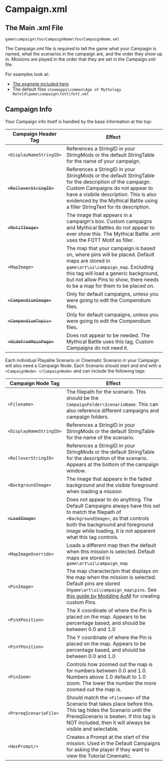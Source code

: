 # Campaign.xml

## The Main .xml File
`game\campaign\YourCampaignName\YourCampaignName.xml`

The Campaign.xml file is required to tell the game what your Campagin is named, what the scenarios in the campaign are, and the order they show up in.  Missions are played in the order that they are set in the Campaign.xml file.

For examples look at:
- [The example included here](https://github.com/Skrylas/AoMR-TutorialCampaign/blob/main/TutorialCampaign/game/campaign/LearnToPlay/ltpc.xml)
- The default files `steamapps\common\Age of Mythology Retold\game\campaign\fott\fott.xml`

## Campaign Info
Your Campaign info itself is handled by the base information at the top:

| Campaign Header Tag | Effect |
|----|----|
|`<DisplayNameStringID>`|References a StringID in your StringMods or the default StringTable for the name of your campaign.|
|~~`<RolloverStringID>`~~|References a StringID in your StringMods or the default StringTable for the description of the campaign.  Custom Campaigns do not appear to have a visibile description.  This is also evidenced by the Mythical Battle using a filler StringText for its description.|
|~~`<MotifImage>`~~|The image that appears in a campaign's box.  Custom campaigns and Mythical Battles do not appear to ever show this.  The Mythical Battle .xml uses the FOTT Motif as filler.|
|`<MapImage>`|The map that your campaign is based on, where pins will be placed.  Default maps are stored in `game\art\ui\campaign_map`.  Excluding this tag will load a generic background, but not allow Pins to show, there needs to be a map for them to be placed on.|
|~~`<CompendiumImage>`~~|Only for default campaigns, unless you were going to edit the Compendium files.|
|~~`<CompendiumTopic>`~~|Only for default campaigns, unless you were going to edit the Compendium files.|
|~~`<HideFromMainPage>`~~|Does not appear to be needed.  The Mythical Battle uses this tag, Custom Campaigns do not need it.|

Each individual Playable Scenario or Cinematic Scenario in your Campaign will also need a Campaign Node.
Each Scenario should start and end with a `<CampaignNode> </CampaignNode>` and can include the following tags:

| Campaign Node Tag | Effect |
|----|----|
|`<Filename>`|The filepath for the scenario.  This should be the `CampaignFolder\ScenarioName`.  This can also reference different campaigns and campaign folders.|
|`<DisplayNameStringID>`|References a StringID in your StringMods or the default StringTable for the name of the scenario.|
|`<RolloverStringID>`|References a StringID in your StringMods or the default StringTable for the description of the scenario.  Appears at the bottom of the campaign window.|
|`<BackgroundImage>`|The image that appears in the faded background and the visible foreground when loading a mission|
|~~`<LoadImage>`~~|Does not appear to do anything.  The Default Campaigns always have this set to match the filepath of `<BackgroundImage>`, as that controls both the background and foreground image while loading, it is not apparent what this tag controls.|
|`<MapImageOverride>`|Loads a different map than the default when this mission is selected. Default maps are stored in `game\art\ui\campaign_map`|
|`<PinImage>`|The map character/pin that displays on the map when the mission is selected. Default pins are stored in`game\art\ui\campaign_map\pins`.  See [this guide by Modding AoM](https://www.youtube.com/watch?v=Fu3XmTmEubc) for creating custom Pins.|
|`<PinXPosition>`|The X coordinate of where the Pin is placed on the map.  Appears to be percentage based, and should be between 0.0 and 1.0|
|`<PinYPosition>`|The Y coordinate of where the Pin is placed on the map. Appears to be percentage based, and should be between 0.0 and 1.0|
|`<PinZoom>`|Controls how zoomed out the map is for numbers between 0.0 and 1.0.  Numbers above 1.0 default to 1.0 zoom.  The lower the number the more zoomed out the map is.|
|`<PrereqScenarioFile>`|Should match the `<Filename>` of the Scenario that takes place before this.  This tag hides the Scenario until the PrereqScenario is beaten.  If this tag is NOT included, then it will always be visible and selectable.|
|`<HasPrompt/>`|Creates a Prompt at the start of the mission.  Used in the Default Campaigns for asking the player if they want to view the Tutorial Cinematic.


